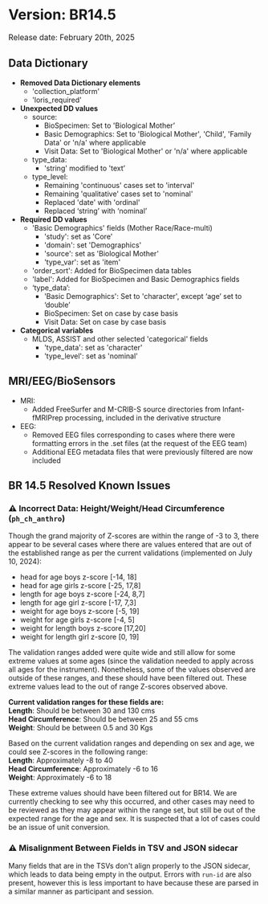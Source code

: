 # Version: BR14.5
<p style="font-size: 1.1em">Release date: February 20th, 2025</p>

## Data Dictionary

* **Removed Data Dictionary elements**  
    * 'collection_platform'  
    * 'loris_required'  
* **Unexpected DD values**  
    * source:  
        * BioSpecimen: Set to 'Biological Mother’  
        * Basic Demographics: Set to 'Biological Mother', 'Child', 'Family Data' or 'n/a' where applicable  
        * Visit Data: Set to 'Biological Mother' or 'n/a' where applicable  
    * type_data:  
        * 'string' modified to 'text’  
    * type_level:  
        * Remaining 'continuous' cases set to 'interval'  
        * Remaining 'qualitative' cases set to 'nominal'  
        * Replaced 'date' with 'ordinal'  
        * Replaced ‘string’ with ‘nominal’  
* **Required DD values**  
    * 'Basic Demographics' fields (Mother Race/Race-multi)  
        * 'study': set as 'Core'  
        * 'domain': set 'Demographics'  
        * 'source': set as 'Biological Mother'  
        * 'type_var': set as 'item'  
    * 'order_sort': Added for BioSpecimen data tables  
    * 'label': Added for BioSpecimen and Basic Demographics fields  
    * ‘type_data’:   
        * 'Basic Demographics': Set to 'character', except ‘age’ set to ‘double’  
        * BioSpecimen: Set on case by case basis  
        * Visit Data: Set on case by case basis  
* **Categorical variables**  
    * MLDS, ASSIST and other selected 'categorical' fields  
        * 'type_data': set as 'character'  
        * 'type_level': set as 'nominal'

## MRI/EEG/BioSensors
* MRI:  
    * Added FreeSurfer and M-CRIB-S source directories from Infant-fMRIPrep processing, included in the derivative structure
* EEG:  
    * Removed EEG files corresponding to cases where there were formatting errors in the .set files (at the request of the EEG team) 
    * Additional EEG metadata files that were previously filtered are now included

## BR 14.5 Resolved Known Issues
### ⚠️ Incorrect Data: Height/Weight/Head Circumference (`ph_ch_anthro`)
Though the grand majority of Z-scores are within the range of -3 to 3, there appear to be several cases where there are values entered that are out of the established range as per the current validations (implemented on July 10, 2024):

- head for age boys z-score [-14, 18]
- head for age girls z-score [-25, 17,8]
- length for age boys z-score [-24, 8,7]
- length for age girl z-score [-17, 7,3]
- weight for age boys z-score [-5, 19]
- weight for age girls z-score [-4, 5]
- weight for length boys z-score [17,20] 
- weight for length girl z-score [0, 19]

The validation ranges added were quite wide and still allow for some extreme values at some ages (since the validation needed to apply across all ages for the instrument). Nonetheless, some of the values observed are outside of these ranges, and these should have been filtered out. These extreme values lead to the out of range Z-scores observed above.

**Current validation ranges for these fields are:**     
**Length**: Should be between 30 and 130 cms        
**Head Circumference**: Should be between 25 and 55 cms     
**Weight**: Should be between 0.5 and 30 Kgs        

Based on the current validation ranges and depending on sex and age, we could see Z-scores in the following range:      
**Length**: Approximately -8 to 40      
**Head Circumference**: Approximately -6 to 16      
**Weight**: Approximately -6 to 18      

These extreme values should have been filtered out for BR14. We are currently checking to see why this occurred, and other cases may need to be reviewed as they may appear within the range set, but still be out of the expected range for the age and sex. It is suspected that a lot of cases could be an issue of unit conversion.

### ⚠️ Misalignment Between Fields in TSV and JSON sidecar
Many fields that are in the TSVs don't align properly to the JSON sidecar, which leads to data being empty in the output. Errors with `run-id` are also present, however this is less important to have because these are parsed in a similar manner as participant and session.


